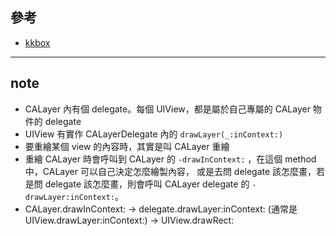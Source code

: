 ## 參考
- [kkbox](https://zonble.gitbooks.io/kkbox-ios-dev/content/core_animation/calayer.html)

-----
## note
- CALayer 內有個 delegate。每個 UIView，都是屬於自己專屬的 CALayer 物件的 delegate
- UIView 有實作 CALayerDelegate 內的 `drawLayer(_:inContext:)`
- 要重繪某個 view 的內容時，其實是叫 CALayer 重繪
- 重繪 CALayer 時會呼叫到 CALayer 的 `-drawInContext:` ，在這個 method 中，CALayer 可以自己決定怎麼繪製內容，
或是去問 delegate 該怎麼畫，若是問 delegate 該怎麼畫，則會呼叫 CALayer delegate 的 `-drawLayer:inContext:`。
- CALayer.drawInContext: -> delegate.drawLayer:inContext: (通常是 UIView.drawLayer:inContext:) -> UIView.drawRect:
